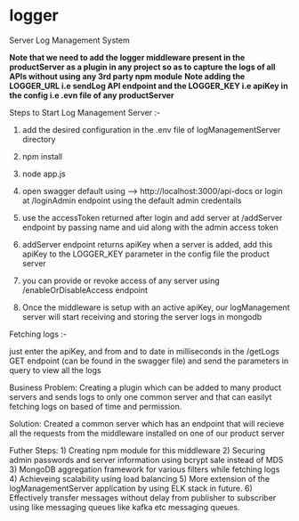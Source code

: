 # logger
Server Log Management System 

**Note that we need to add the logger middleware present in the productServer as a plugin in any project so as to capture the logs of all APIs without using any 3rd party npm module**
**Note adding the LOGGER_URL i.e sendLog API endpoint and the LOGGER_KEY i.e apiKey in the config i.e .evn file of any productServer**

Steps to Start Log Management Server :-

1) add the desired configuration in the .env file of logManagementServer directory

2) npm install

3) node app.js

4) open swagger default using --> http://localhost:3000/api-docs or login at /loginAdmin endpoint using the default admin credentails

5) use the accessToken returned after login and add server at /addServer endpoint by passing name and uid along with the admin access token

6) addServer endpoint returns apiKey when a server is added, add this apiKey to the LOGGER_KEY parameter in the config file the product server

7) you can provide or revoke access of any server using /enableOrDisableAccess endpoint

8) Once the middleware is setup with an active apiKey, our logManagement server will start receiving and storing the server logs in mongodb

Fetching logs :-

just enter the apiKey, and from and to date in milliseconds in the /getLogs GET endpoint (can be found in the swagger file) and send the parameters in query to view all the logs

Business Problem: Creating a plugin which can be added to many product servers and sends logs to only one common server and that can easilyt fetching logs on based of time and permission.

Solution: Created a common server which has an endpoint that will recieve all the requests from the middleware installed on one of our product server

Futher Steps: 1) Creating npm module for this middleware
              2) Securing admin passwords and server information using bcrypt sale instead of MD5
              3) MongoDB aggregation framework for various filters while fetching logs
              4) Achieveing scalability using load balancing 
              5) More extension of the logManagementServer application by using ELK stack in future.
              6) Effectively transfer messages without delay from publisher to subscriber using like messaging queues like kafka etc messaging queues.
          

